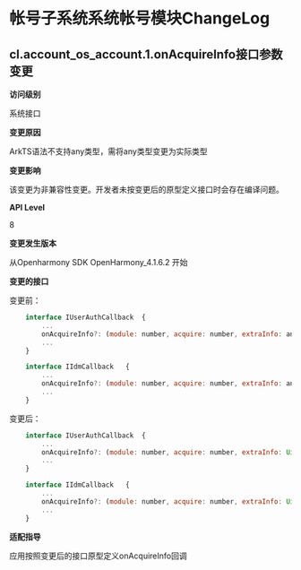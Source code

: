 # 帐号子系统系统帐号模块ChangeLog

## cl.account_os_account.1.onAcquireInfo接口参数变更

**访问级别**

系统接口

**变更原因**

ArkTS语法不支持any类型，需将any类型变更为实际类型

**变更影响**

该变更为非兼容性变更。开发者未按变更后的原型定义接口时会存在编译问题。

**API Level**

8

**变更发生版本**

从Openharmony SDK OpenHarmony_4.1.6.2 开始

**变更的接口**

变更前：

```js
    interface IUserAuthCallback  {
        ...
        onAcquireInfo?: (module: number, acquire: number, extraInfo: any) => void;
        ...
    }

    interface IIdmCallback   {
        ...
        onAcquireInfo?: (module: number, acquire: number, extraInfo: any) => void;
        ...
    }
```

变更后：

```js
    interface IUserAuthCallback  {
        ...
        onAcquireInfo?: (module: number, acquire: number, extraInfo: Uint8Array) => void;
        ...
    }

    interface IIdmCallback   {
        ...
        onAcquireInfo?: (module: number, acquire: number, extraInfo: Uint8Array) => void;
        ...
    }
```

**适配指导**

应用按照变更后的接口原型定义onAcquireInfo回调